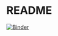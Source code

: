 # README
[![Binder](https://mybinder.org/badge_logo.svg)](https://mybinder.org/v2/gh/rtcovidlive/covid-model/master?filepath=rtlive-model.ipynb)

